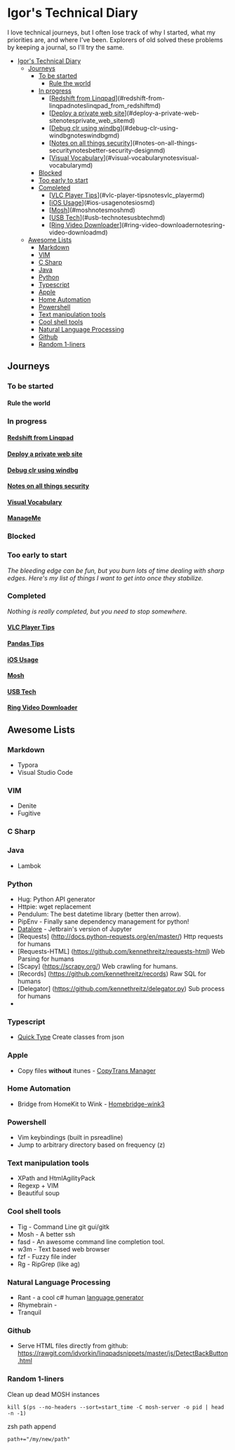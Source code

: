 # Igor's Technical Diary

I love technical journeys, but I often lose track of why I started, what my priorities are, and where I've been. Explorers of old solved these problems by keeping a journal, so I'll try the same.

<!-- TOC -->

- [Igor's Technical Diary](#igors-technical-diary)
    - [Journeys](#journeys)
        - [To be started](#to-be-started)
            - [Rule the world](#rule-the-world)
        - [In progress](#in-progress)
            - [[Redshift from Linqpad](notes/linqpad_from_redshift.md)](#redshift-from-linqpadnoteslinqpad_from_redshiftmd)
            - [[Deploy a private web site](notes/private_web_site.md)](#deploy-a-private-web-sitenotesprivate_web_sitemd)
            - [[Debug clr using windbg](notes/windbg.md)](#debug-clr-using-windbgnoteswindbgmd)
            - [[Notes on all things security](notes/better-security-design.md)](#notes-on-all-things-securitynotesbetter-security-designmd)
            - [[Visual Vocabulary](notes/visual-vocabulary.md)](#visual-vocabularynotesvisual-vocabularymd)
        - [Blocked](#blocked)
        - [Too early to start](#too-early-to-start)
        - [Completed](#completed)
            - [[VLC Player Tips](notes/vlc_player.md)](#vlc-player-tipsnotesvlc_playermd)
            - [[iOS Usage](notes/ios.md)](#ios-usagenotesiosmd)
            - [[Mosh](notes/mosh.md)](#moshnotesmoshmd)
            - [[USB Tech](notes/usbtech.md)](#usb-technotesusbtechmd)
            - [[Ring Video Downloader](notes/ring-video-download.md)](#ring-video-downloadernotesring-video-downloadmd)
    - [Awesome Lists](#awesome-lists)
        - [Markdown](#markdown)
        - [VIM](#vim)
        - [C Sharp](#c-sharp)
        - [Java](#java)
        - [Python](#python)
        - [Typescript](#typescript)
        - [Apple](#apple)
        - [Home Automation](#home-automation)
        - [Powershell](#powershell)
        - [Text manipulation tools](#text-manipulation-tools)
        - [Cool shell tools](#cool-shell-tools)
        - [Natural Language Processing](#natural-language-processing)
        - [Github](#github)
        - [Random 1-liners](#random-1-liners)

<!-- /TOC -->

## Journeys

### To be started

#### Rule the world

### In progress

#### [Redshift from Linqpad](notes/linqpad_from_redshift.md)
#### [Deploy a private web site](notes/private_web_site.md)
#### [Debug clr using windbg](notes/windbg.md)
#### [Notes on all things security](notes/better-security-design.md)
#### [Visual Vocabulary](notes/visual-vocabulary.md)
#### [ManageMe](notes/manage-me.md)

### Blocked

### Too early to start

_The bleeding edge can be fun, but you burn lots of time dealing with sharp edges. Here's my list of things I want to get into once they stabilize._

### Completed

_Nothing is really completed, but you need to stop somewhere._

#### [VLC Player Tips](notes/vlc_player.md)
#### [Pandas Tips](notes/pandas-tutorial.md)
#### [iOS Usage](notes/ios.md)
#### [Mosh](notes/mosh.md)
#### [USB Tech](notes/usbtech.md)
#### [Ring Video Downloader](notes/ring-video-download.md)

## Awesome Lists

### Markdown

- Typora
- Visual Studio Code

### VIM

- Denite
- Fugitive

### C Sharp

### Java

- Lambok

### Python

- Hug: Python API generator
- Httpie: wget replacement
- Pendulum: The best datetime library (better then arrow).
- PipEnv - Finally sane dependency management for python!
- [Datalore](https://datalore.io/) - Jetbrain's version of Jupyter
- [Requests] (http://docs.python-requests.org/en/master/) Http requests for humans
- [Requests-HTML] (https://github.com/kennethreitz/requests-html) Web Parsing for humans
- [Scapy] (https://scrapy.org/) Web crawling for humans.
- [Records] (https://github.com/kennethreitz/records) Raw SQL for humans
- [Delegator] (https://github.com/kennethreitz/delegator.py) Sub process for humans
-

### Typescript

- [Quick Type](https://quicktype.io/?l=cs&r=json2csharp) Create classes from json 

### Apple

- Copy files **without** itunes - [CopyTrans Manager](https://www.copytrans.net/copytransmanager/)

### Home Automation

- Bridge from HomeKit to Wink - [Homebridge-wink3](https://github.com/sibartlett/homebridge-wink3)

### Powershell

- Vim keybindings (built in psreadline)
- Jump to arbitrary directory based on frequency (z) 

### Text manipulation tools

- XPath and HtmlAgilityPack
- Regexp + VIM
- Beautiful soup

### Cool shell tools

- Tig - Command Line git gui/gitk
- Mosh - A better ssh
- fasd - An awesome command line completion tool.
- w3m -  Text based web browser
- fzf - Fuzzy file inder
- Rg - RipGrep (like ag) 

### Natural Language Processing

- Rant - a cool c# human [language generator](http://berkin.me/rant/)
- Rhymebrain - 
- Tranquil

### Github

- Serve HTML files directly from github: https://rawgit.com/idvorkin/linqpadsnippets/master/js/DetectBackButton.html

### Random 1-liners

Clean up dead MOSH instances

    kill $(ps --no-headers --sort=start_time -C mosh-server -o pid | head -n -1)

zsh path append

    path+="/my/new/path"
